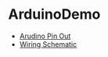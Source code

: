 # ArduinoDemo
- [Arudino Pin Out](Diagrams/Pinout-NANO33IoT_latest.png)
- [Wiring Schematic](Diagrams/schematics.png)
